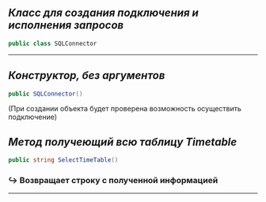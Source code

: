 
## _Класс для создания подключения и исполнения запросов_
```C#
public class SQLConnector
```
---
## _Конструктор, без аргументов_
```C#
public SQLConnector() 
```
(При создании объекта будет проверена возможность осуществить подключение)


## _Метод получеющий всю таблицу Timetable_
```C#
public string SelectTimeTable() 
```
### :arrow_right_hook: **Возвращает строку с полученной информацией**

---
